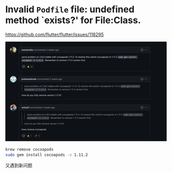 # Invalid `Podfile` file: undefined method `exists?' for File:Class.

https://github.com/flutter/flutter/issues/118295

![image-20230208112622893](./assets/image-20230208112622893.png)

```sh
brew remove cocoapods
sudo gem install cocoapods -v 1.11.2
```

又遇到新问题
